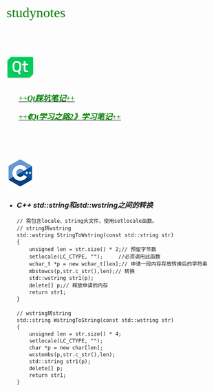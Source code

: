 <font color=green face="微软雅黑" size=6>studynotes<br><br></font>

# <img src="qt/qt_94938.svg" width="64"> #

　　[<font color=green face="微软雅黑" size=4>++***Qt踩坑笔记***++</font>](qt/qt%20study%20notes.md "open qt study note markdown fille")  
<br>
　　[<font color=green face="微软雅黑" size=4>++***《Qt学习之路2》学习笔记***++</font>](qt/qt-study-road-2.md "open qt-study-road-2 markdown fille")

<br>
<br>

# <img src="C++/C++title.png" width="64">
 
+ ### *C++ std::string和std::wstring之间的转换*

    ```
    // 需包含locale、string头文件、使用setlocale函数。
    // string转wstring
    std::wstring StringToWstring(const std::string str)
    {
        unsigned len = str.size() * 2;// 预留字节数
        setlocale(LC_CTYPE, "");     //必须调用此函数
        wchar_t *p = new wchar_t[len];// 申请一段内存存放转换后的字符串
        mbstowcs(p,str.c_str(),len);// 转换
        std::wstring str1(p);
        delete[] p;// 释放申请的内存
        return str1;
    }
    
    // wstring转string
    std::string WstringToString(const std::wstring str)
    {
        unsigned len = str.size() * 4;
        setlocale(LC_CTYPE, "");
        char *p = new char[len];
        wcstombs(p,str.c_str(),len);
        std::string str1(p);
        delete[] p;
        return str1;
    }
    ```

